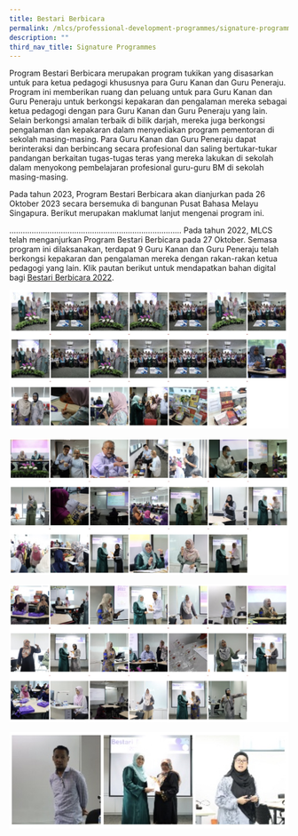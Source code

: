 ```yaml
---
title: Bestari Berbicara
permalink: /mlcs/professional-development-programmes/signature-programme-program-teras/bestari-berbicara/
description: ""
third_nav_title: Signature Programmes
---
```

Program Bestari Berbicara merupakan program tukikan yang disasarkan untuk para ketua pedagogi khususnya para Guru Kanan dan Guru Peneraju. Program ini memberikan ruang dan peluang untuk para Guru Kanan dan Guru Peneraju untuk berkongsi kepakaran dan pengalaman mereka sebagai ketua pedagogi dengan para Guru Kanan dan Guru Peneraju yang lain. Selain berkongsi amalan terbaik di bilik darjah, mereka juga berkongsi pengalaman dan kepakaran dalam menyediakan program pementoran di sekolah masing-masing. Para Guru Kanan dan Guru Peneraju dapat berinteraksi dan berbincang secara profesional dan saling bertukar-tukar pandangan berkaitan tugas-tugas teras yang mereka lakukan di sekolah dalam menyokong pembelajaran profesional guru-guru BM di sekolah masing-masing.

Pada tahun 2023, Program Bestari Berbicara akan dianjurkan pada 26 Oktober 2023 secara bersemuka di bangunan Pusat Bahasa Melayu Singapura. Berikut merupakan maklumat lanjut mengenai program ini.


.............................................................................
Pada tahun 2022, MLCS telah menganjurkan Program Bestari Berbicara pada 27 Oktober. Semasa program ini dilaksanakan, terdapat 9 Guru Kanan dan Guru Peneraju telah berkongsi kepakaran dan pengalaman mereka dengan rakan-rakan ketua pedagogi yang lain. Klik pautan berikut untuk mendapatkan bahan digital bagi [Bestari Berbicara 2022](https://issuu.com/oxfordgraphic/docs/mlcs_bestari_berbicara_2022).

![Bestari Berbicara](/images/Bestari%20Berbicara_1.jpg)

![Bestari Berbicara](/images/Bestari%20Berbicara_2.jpg)

![Bestari Berbicara](/images/Bestari%20Berbicara_3.jpg)

![Bestari Berbicara](/images/Bestari%20Berbicara_4.jpg)